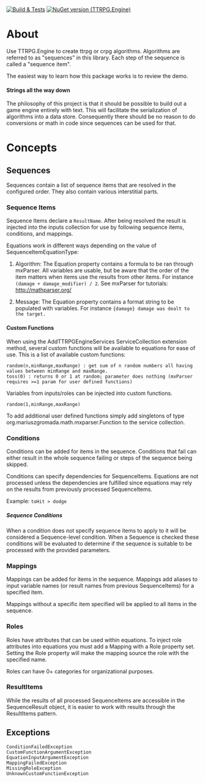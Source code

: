 ﻿[![Build & Tests](https://github.com/timjen3/ttrpg-engine/actions/workflows/dotnet.yml/badge.svg)](https://github.com/timjen3/ttrpg-engine/actions/workflows/dotnet.yml)
[![NuGet version (TTRPG.Engine)](https://img.shields.io/nuget/v/TTRPG.Engine.svg?style=flat)](https://www.nuget.org/packages/TTRPG.Engine/)
 
 # About

Use TTRPG.Engine to create ttrpg or crpg algorithms. Algorithms are referred to as "sequences" in this library. Each step of the sequence is called a "sequence item".

The easiest way to learn how this package works is to review the demo.

#### Strings all the way down

The philosophy of this project is that it should be possible to build out a game engine entirely with text. This will facilitate the serialization of algorithms into a data store. Consequently there should be no reason to do conversions or math in code since sequences can be used for that.

# Concepts

## Sequences

Sequences contain a list of sequence items that are resolved in the configured order. They also contain various interstitial parts.

### Sequence Items

Sequence Items declare a `ResultName`. After being resolved the result is injected into the inputs collection for use by following sequence items, conditions, and mappings.

Equations work in different ways depending on the value of SequenceItemEquationType:

1. Algorithm: The Equation property contains a formula to be ran through mxParser. All variables are usable, but be aware that the order of the item matters when items use the results from other items. For instance `(damage + damage_modifier) / 2`. See mxParser for tutorials: http://mathparser.org/

2. Message: The Equation property contains a format string to be populated with variables. For instance `{damage} damage was dealt to the target.`

#### Custom Functions

When using the AddTTRPGEngineServices ServiceCollection extension method, several custom functions will be available to equations for ease of use. This is a list of available custom functions:

    random(n,minRange,maxRange) : get sum of n random numbers all having values between minRange and maxRange.
    toss(0) : returns 0 or 1 at random; parameter does nothing (mxParser requires >=1 param for user defined functions)

Variables from inputs/roles can be injected into custom functions.

    random(1,minRange,maxRange)

To add additional user defined functions simply add singletons of type org.mariuszgromada.math.mxparser.Function to the service collection.

### Conditions 

Conditions can be added for items in the sequence. Conditions that fail can either result in the whole sequence failing or steps of the sequence being skipped.

Conditions can specify dependencies for SequenceItems. Equations are not processed unless the dependencies are fulfilled since equations may rely on the results from previously processed SequenceItems.

Example: `toHit > dodge`

##### Sequence Conditions

When a condition does not specify sequence items to apply to it will be considered a Sequence-level condition. When a Sequence is checked these conditions will be evaluated to determine if the sequence is suitable to be processed with the provided parameters.

### Mappings

Mappings can be added for items in the sequence. Mappings add aliases to input variable names (or result names from previous SequenceItems) for a specified item.

Mappings without a specific item specified will be applied to all items in the sequence.

### Roles

Roles have attributes that can be used within equations. To inject role attributes into equations you must add a Mapping with a Role property set. Setting the Role property will make the mapping source the role with the specified name.

Roles can have 0+ categories for organizational purposes.

### ResultItems

While the results of all processed SequenceItems are accessible in the SequenceResult object, it is easier to work with results through the ResultItems pattern.

## Exceptions

    ConditionFailedException
    CustomFunctionArgumentException
    EquationInputArgumentException
    MappingFailedException
    MissingRoleException
    UnknownCustomFunctionException
